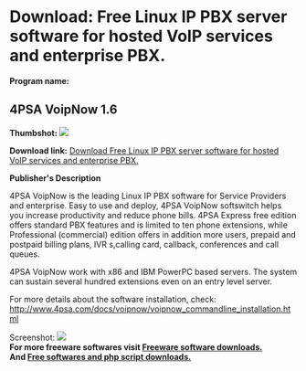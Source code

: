 # Download: Free Linux IP PBX server software for hosted VoIP services and enterprise PBX. 

**Program name:**

## 4PSA VoipNow 1.6

  
**Thumbshot:** ![](http://www.freewarefiles.com/screenshot/4psavoipnow_md.jpg)   
  
**Download link:** [Download Free Linux IP PBX server software for hosted VoIP services and enterprise PBX. ](http://freesoftwares.boysofts.com/PSA-VoipNow_program_38075.html)  
  


**Publisher's Description**  
  


4PSA VoipNow is the leading Linux IP PBX software for Service Providers and enterprise. Easy to use and deploy, 4PSA VoipNow softswitch helps you increase productivity and reduce phone bills. 4PSA Express free edition offers standard PBX features and is limited to ten phone extensions, while Professional (commercial) edition offers in addition more users, prepaid and postpaid billing plans, IVR s,calling card, callback, conferences and call queues. 

4PSA VoipNow work with x86 and IBM PowerPC based servers. The system can sustain several hundred extensions even on an entry level server.

For more details about the software installation, check: http://www.4psa.com/docs/voipnow/voipnow_commandline_installation.html 

  
  
Screenshot: ![](http://www.freewarefiles.com/screenshot/4psavoipnow.jpg)   
**For more freeware softwares visit [Freeware software downloads.](http://freesoftwares.boysofts.com/)**   
**And [Free softwares and php script downloads.](http://www.boysofts.com/)**
